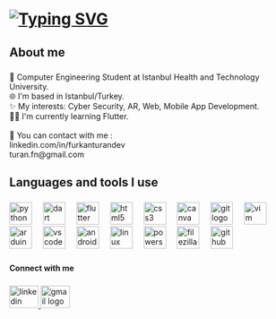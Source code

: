 # [![Typing SVG](https://readme-typing-svg.demolab.com?font=Fira+Code&size=22&duration=1600&pause=600&color=00E103&center=yanl%C4%B1%C5%9F&vCenter=yanl%C4%B1%C5%9F&multiline=true&repeat=do%C4%9Fru&width=435&height=85&lines=%3E_+Hello+World+;%3E_+I'm+Furkan+TURAN+)](https://git.io/typing-svg)
   

   <!--
   
 <h2 align="center">Hi there, I'm Furkan 👋</h2>

###

<h4 align="center">I'm Computer Engineering Student at Istanbul Health and Technology University</h4>

###
-->

<h2 align="left">About me</h2>

###

<p align="left">🏢 Computer Engineering Student at Istanbul Health and Technology University.<br>🌐 I'm based in Istanbul/Turkey.<br>✨ My interests: Cyber Security, AR, Web, Mobile App Development.<br>🧑‍💻 I'm currently learning Flutter.<br><br>📨 You can contact with me : <br>linkedin.com/in/furkanturandev <br>turan.fn@gmail.com</p>

###

<h2 align="left">Languages and tools I use</h2>

###

<div align="left">
  <img src="https://skillicons.dev/icons?i=python" height="40" alt="python logo"  />
  <img width="12" />
  <img src="https://skillicons.dev/icons?i=dart" height="40" alt="dart logo"  />
  <img width="12" />
  <img src="https://skillicons.dev/icons?i=flutter" height="40" alt="flutter logo"  />
  <img width="12" />
  <img src="https://skillicons.dev/icons?i=html" height="40" alt="html5 logo"  />
  <img width="12" />
  <img src="https://skillicons.dev/icons?i=css" height="40" alt="css3 logo"  />
  <img width="12" />
  <img src="https://skillicons.dev/icons?i=canva" height="40" alt="canva logo"  />
  <img width="12" />
  <img src="https://skillicons.dev/icons?i=git" height="40" alt="git logo"  />
  <img width="12" />
  <img src="https://skillicons.dev/icons?i=vim" height="40" alt="vim logo"  />
  <img width="12" />
  <img src="https://skillicons.dev/icons?i=arduino" height="40" alt="arduino logo"  />
  <img width="12" />
  <img src="https://skillicons.dev/icons?i=vscode" height="40" alt="vscode logo"  />
  <img width="12" />
  <img src="https://skillicons.dev/icons?i=androidstudio" height="40" alt="androidstudio logo"  />
  <img width="12" />
  <img src="https://skillicons.dev/icons?i=linux" height="40" alt="linux logo"  />
  <img width="12" />
  <img src="https://skillicons.dev/icons?i=powershell" height="40" alt="powershell logo"  />
  <img width="12" />
  <img src="https://cdn.simpleicons.org/filezilla/BF0000" height="40" alt="filezilla logo"  />
  <img width="12" />
  <img src="https://skillicons.dev/icons?i=github" height="40" alt="github logo"  />
</div>

###

<h4 align="left">Connect with me</h4>

###

<div align="left">
  <a href="https://linkedin.com/in/furkanturandev" target="_blank">
    <img src="https://raw.githubusercontent.com/maurodesouza/profile-readme-generator/master/src/assets/icons/social/linkedin/default.svg" width="52" height="40" alt="linkedin logo"  />
  </a>
  <a href="mailto:turan.fn@gmail.com" target="_blank">
    <img src="https://raw.githubusercontent.com/maurodesouza/profile-readme-generator/master/src/assets/icons/social/gmail/default.svg" width="52" height="40" alt="gmail logo"  />
  </a>
</div>

###



<!--
**furkanturandev/furkanturandev** is a ✨ _special_ ✨ repository because its `README.md` (this file) appears on your GitHub profile.

Here are some ideas to get you started:

- 🔭 I’m currently working on ...
- 🌱 I’m currently learning ...
- 👯 I’m looking to collaborate on ...
- 🤔 I’m looking for help with ...
- 💬 Ask me about ...
- 📫 How to reach me: ...
- 😄 Pronouns: ...
- ⚡ Fun fact: ...
-->
